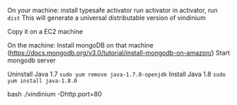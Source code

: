 On your machine:
install typesafe activator
run activator
in activator, run `dist`
This will generate a universal distributable version of vindinium

Copy it on a EC2 machine

On the machine:
Install mongoDB on that machine (https://docs.mongodb.org/v3.0/tutorial/install-mongodb-on-amazon/)
Start mongodb server

Uninstall Java 1.7
`sudo yum remove java-1.7.0-openjdk`
Install Java 1.8
`sudo yum install java-1.8.0` 

bash ./vindinium -Dhttp.port=80

